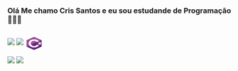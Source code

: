 ### Olá Me chamo Cris Santos e eu sou estudande de Programação 👩🏻‍🎓


##

<img height="180em" src="https://github-readme-stats.vercel.app/api?username=crislaine-santos&show_icons=true&theme=omni&include_all_commits=true&count_private=true"/>
<img height="170em" src="https://github-readme-stats.vercel.app/api/top-langs/?username=crislaine-santos&layout=compact&langs_count=7&theme=omni"/>

<link rel="stylesheet" href="https://cdn.jsdelivr.net/gh/devicons/devicon@v2.15.1/devicon.min.css">
 <img align="center" alt="Rafa-Csharp" height="30" width="40" src="https://raw.githubusercontent.com/devicons/devicon/master/icons/csharp/csharp-original.svg">
 
  <a href="https://www.linkedin.com/in/cris-santos-carvalho/-45875016a" target="_blank"><img src="https://img.shields.io/badge/-LinkedIn-%230077B5?style=for-the-badge&logo=linkedin&logoColor=white" target="_blank"></a>
   <a href = "mailto:crislainedecarvalho499@gmail.com"><img src="https://img.shields.io/badge/-Gmail-%23333?style=for-the-badge&logo=gmail&logoColor=white" target="_blank"></a>
          
